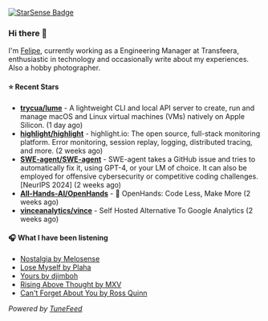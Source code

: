 <a href="https://starsense.app/developer-types" target="_blank"><img src="https://starsense.app/api/badge/?user=valtlfelipe" alt="StarSense Badge"></a>

### Hi there 👋

I'm [Felipe](https://felipevm.com), currently working as a Engineering Manager at Transfeera, enthusiastic in technology and occasionally write about my experiences. Also a hobby photographer.

#### ⭐ Recent Stars
- **[trycua/lume](https://github.com/trycua/lume)** - A lightweight CLI and local API server to create, run and manage macOS and Linux virtual machines (VMs) natively on Apple Silicon. (1 day ago)
- **[highlight/highlight](https://github.com/highlight/highlight)** - highlight.io: The open source, full-stack monitoring platform. Error monitoring, session replay, logging, distributed tracing, and more. (2 weeks ago)
- **[SWE-agent/SWE-agent](https://github.com/SWE-agent/SWE-agent)** - SWE-agent takes a GitHub issue and tries to automatically fix it, using GPT-4, or your LM of choice. It can also be employed for offensive cybersecurity or competitive coding challenges. [NeurIPS 2024]  (2 weeks ago)
- **[All-Hands-AI/OpenHands](https://github.com/All-Hands-AI/OpenHands)** - 🙌 OpenHands: Code Less, Make More (2 weeks ago)
- **[vinceanalytics/vince](https://github.com/vinceanalytics/vince)** - Self Hosted Alternative To Google Analytics (2 weeks ago)

#### 🎧 What I have been listening
- [Nostalgia by Melosense](https://open.spotify.com/track/0Vtwa1eRykSFTGXbDBq7d2)
- [Lose Myself by Plaha](https://open.spotify.com/track/1CaIKSaYbeMoc892N00h4b)
- [Yours by djimboh](https://open.spotify.com/track/4py97jkt3UjrYu73lPzvIS)
- [Rising Above Thought by MXV](https://open.spotify.com/track/4hLN7QtDPxr1J53JJNd0hA)
- [Can&#39;t Forget About You by Ross Quinn](https://open.spotify.com/track/6dk2JOBw1ffbbyUumKuOwt)

_Powered by [TuneFeed](https://tunefeed.app?ref=github.com)_


